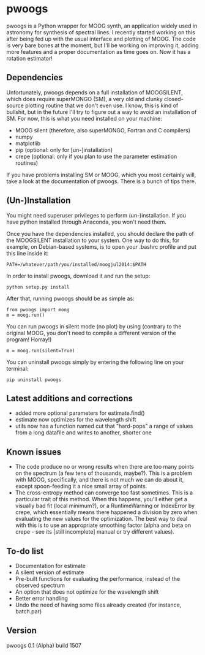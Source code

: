 # pwoogs

pwoogs is a Python wrapper for MOOG synth, an application widely used in astronomy for synthesis of spectral lines. I recently started working on this after being fed up with the usual interface and plotting of MOOG. The code is very bare bones at the moment, but I'll be working on improving it, adding more features and a proper documentation as time goes on. Now it has a rotation estimator!

Dependencies
------------

Unfortunately, pwoogs depends on a full installation of MOOGSILENT, which does require superMONGO (SM), a very old and clunky closed-source plotting routine that we don't even use. I know, this is kind of bullshit, but in the future I'll try to figure out a way to avoid an installation of SM. For now, this is what you need installed on your machine:

* MOOG silent (therefore, also superMONGO, Fortran and C compilers)
* numpy
* matplotlib
* pip (optional: only for [un-]installation)
* crepe (optional: only if you plan to use the parameter estimation routines)

If you have problems installing SM or MOOG, which you most certainly will, take a look at the documentation of pwoogs. There is a bunch of tips there.

(Un-)Installation
------------

You might need superuser privileges to perform (un-)installation. If you have python installed through Anaconda, you won't need them.

Once you have the dependencies installed, you should declare the path of the MOOGSILENT installation to your system. One way to do this, for example, on Debian-based systems, is to open your .bashrc profile and put this line inside it:

    PATH=/whatever/path/you/installed/moogjul2014:$PATH

In order to install pwoogs, download it and run the setup:
 
    python setup.py install

After that, running pwoogs should be as simple as:

    from pwoogs import moog
    m = moog.run()
    
You can run pwoogs in silent mode (no plot) by using (contrary to the original MOOG, you don't need to compile a different version of the program! Horray!)

    m = moog.run(silent=True)

You can uninstall pwoogs simply by entering the following line on your terminal:

    pip uninstall pwoogs
    
Latest additions and corrections
------------

* added more optional parameters for estimate.find()
* estimate now optimizes for the wavelength shift
* utils now has a function named cut that "hard-pops" a range of values from a long datafile and writes to another, shorter one

Known issues
------------

* The code produce no or wrong results when there are too many points on the spectrum (a few tens of thousands, maybe?). This is a problem with MOOG, specifically, and there is not much we can do about it, except spoon-feeding it a nice small array of points.
* The cross-entropy method can converge too fast sometimes. This is a particular trait of this method. When this happens, you'll either get a visually bad fit (local minimum?), or a RuntimeWarning or IndexError by crepe, which essentially means there happened a division by zero when evaluating the new values for the optimization. The best way to deal with this is to use an appropriate smoothing factor (alpha and beta on crepe - see its [still incomplete] manual or try different values).

To-do list
------------

* Documentation for estimate
* A silent version of estimate
* Pre-built functions for evaluating the performance, instead of the observed spectrum
* An option that does not optimize for the wavelength shift
* Better error handling
* Undo the need of having some files already created (for instance, batch.par)

Version
------------

pwoogs 0.1 (Alpha) build 1507
